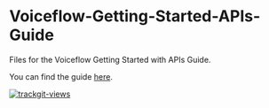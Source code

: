 # Voiceflow-Getting-Started-APIs-Guide

Files for the Voiceflow Getting Started with APIs Guide.

You can find the guide [here](https://developer.voiceflow.com/reference/api-guide-start).

<a href="https://trackgit.com">
<img src="https://us-central1-trackgit-analytics.cloudfunctions.net/token/ping/lyx0wo8ryxt797gegygl" alt="trackgit-views" />
</a>
